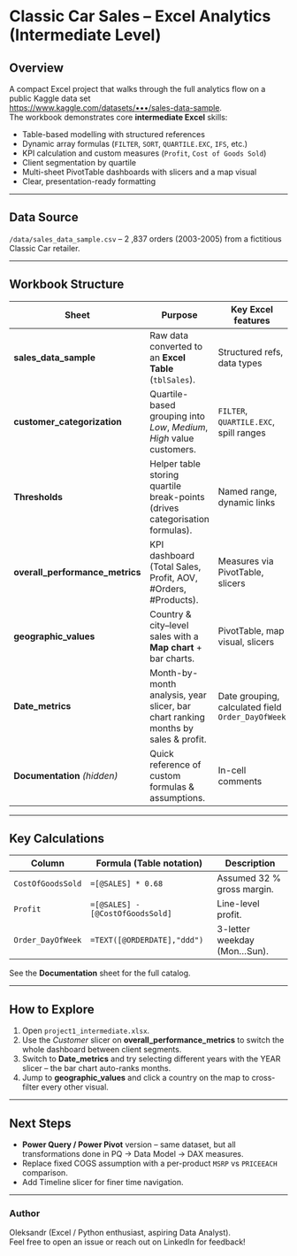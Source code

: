 # Classic Car Sales – Excel Analytics (Intermediate Level)

## Overview
A compact Excel project that walks through the full analytics flow on a public Kaggle data set  
<https://www.kaggle.com/datasets/•••/sales-data-sample>.  
The workbook demonstrates core **intermediate Excel** skills:

* Table-based modelling with structured references  
* Dynamic array formulas (`FILTER`, `SORT`, `QUARTILE.EXC`, `IFS`, etc.)  
* KPI calculation and custom measures (`Profit`, `Cost of Goods Sold`)  
* Client segmentation by quartile  
* Multi-sheet PivotTable dashboards with slicers and a map visual  
* Clear, presentation-ready formatting

---

## Data Source  
`/data/sales_data_sample.csv` – 2 ,837 orders (2003-2005) from a fictitious Classic Car retailer.

---

## Workbook Structure

| Sheet | Purpose | Key Excel features |
|-------|---------|--------------------|
| **sales_data_sample** | Raw data converted to an **Excel Table** (`tblSales`). | Structured refs, data types |
| **customer_categorization** | Quartile-based grouping into *Low*, *Medium*, *High* value customers. | `FILTER`, `QUARTILE.EXC`, spill ranges |
| **Thresholds** | Helper table storing quartile break-points (drives categorisation formulas). | Named range, dynamic links |
| **overall_performance_metrics** | KPI dashboard (Total Sales, Profit, AOV, #Orders, #Products). | Measures via PivotTable, slicers |
| **geographic_values** | Country & city–level sales with a **Map chart** + bar charts. | PivotTable, map visual, slicers |
| **Date_metrics** | Month-by-month analysis, year slicer, bar chart ranking months by sales & profit. | Date grouping, calculated field `Order_DayOfWeek` |
| **Documentation** *(hidden)* | Quick reference of custom formulas & assumptions. | In-cell comments |

---

## Key Calculations

| Column | Formula (Table notation) | Description |
|--------|-------------------------|-------------|
| `CostOfGoodsSold` | `=[@SALES] * 0.68` | Assumed 32 % gross margin. |
| `Profit` | `=[@SALES] - [@CostOfGoodsSold]` | Line-level profit. |
| `Order_DayOfWeek` | `=TEXT([@ORDERDATE],"ddd")` | 3-letter weekday (Mon…Sun). |

See the **Documentation** sheet for the full catalog.

---

## How to Explore
1. Open `project1_intermediate.xlsx`.
2. Use the *Customer* slicer on **overall_performance_metrics** to switch the whole dashboard between client segments.
3. Switch to **Date_metrics** and try selecting different years with the YEAR slicer – the bar chart auto-ranks months.
4. Jump to **geographic_values** and click a country on the map to cross-filter every other visual.

---

## Next Steps
* **Power Query / Power Pivot** version – same dataset, but all transformations done in PQ → Data Model → DAX measures.
* Replace fixed COGS assumption with a per-product `MSRP` vs `PRICEEACH` comparison.
* Add Timeline slicer for finer time navigation.

---

### Author
Oleksandr (Excel / Python enthusiast, aspiring Data Analyst).  
Feel free to open an issue or reach out on LinkedIn for feedback!


